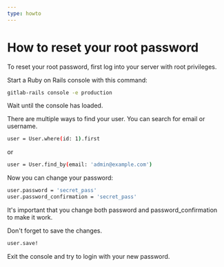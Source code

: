 ```yaml
---
type: howto
---
```


# How to reset your root password

To reset your root password, first log into your server with root privileges.

Start a Ruby on Rails console with this command:

```bash
gitlab-rails console -e production
```

Wait until the console has loaded.

There are multiple ways to find your user. You can search for email or username.

```bash
user = User.where(id: 1).first
```

or

```bash
user = User.find_by(email: 'admin@example.com')
```

Now you can change your password:

```bash
user.password = 'secret_pass'
user.password_confirmation = 'secret_pass'
```

It's important that you change both password and password_confirmation to make it work.

Don't forget to save the changes.

```bash
user.save!
```

Exit the console and try to login with your new password.

<!-- ## Troubleshooting

Include any troubleshooting steps that you can foresee. If you know beforehand what issues
one might have when setting this up, or when something is changed, or on upgrading, it's
important to describe those, too. Think of things that may go wrong and include them here.
This is important to minimize requests for support, and to avoid doc comments with
questions that you know someone might ask.

Each scenario can be a third-level heading, e.g. `### Getting error message X`.
If you have none to add when creating a doc, leave this section in place
but commented out to help encourage others to add to it in the future. -->
